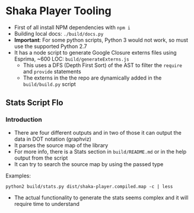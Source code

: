 # Shaka Player Tooling

- First of all install NPM dependencies with `npm i`
- Building local docs: `./build/docs.py`
- **Important**: For some python scripts, Python 3 would not work, so must use the supported Python 2.7
- It has a node script to generate Google Closure externs files using Esprima, ~600 LOC: `build/generateExterns.js`
  - This uses a DFS (Depth First Sort) of the AST to filter the `require` and `provide` statements
  - The externs in the the repo are dynamically added in the `build/build.py` script

## Stats Script Flo

### Introduction

- There are four different outputs and in two of those it can output the data in DOT notation (graphviz)
- It parses the source map of the library
- For more info, there is a Stats section in `build/README.md` or in the help output from the script
- It can try to search the source map by using the passed type

Examples:

```
python2 build/stats.py dist/shaka-player.compiled.map -c | less
```
- The actual functionality to generate the stats seems complex and it will require time to understand

